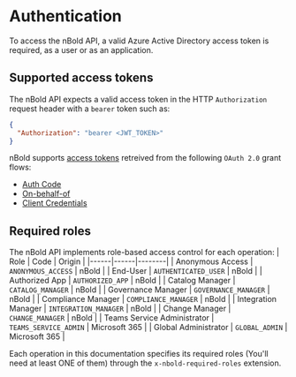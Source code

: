 # Authentication
To access the nBold API, a valid Azure Active Directory access token is required, as a user or as an application.

## Supported access tokens
The nBold API expects a valid access token in the HTTP `Authorization` request header with a `bearer` token such as:
```json
{
  "Authorization": "bearer <JWT_TOKEN>"
}
```

nBold supports [access tokens](https://docs.microsoft.com/en-us/azure/active-directory/develop/access-tokens) retreived from the following `OAuth 2.0` grant flows:
- [Auth Code](https://docs.microsoft.com/en-us/azure/active-directory/develop/v2-oauth2-auth-code-flow)
- [On-behalf-of](https://docs.microsoft.com/en-us/azure/active-directory/develop/v2-oauth2-auth-code-flow)
- [Client Credentials](https://docs.microsoft.com/en-us/azure/active-directory/develop/v2-oauth2-client-creds-grant-flow)

## Required roles
The nBold API implements role-based access control for each operation:
| Role | Code | Origin |
|------|------|--------|
| Anonymous Access | `ANONYMOUS_ACCESS` | nBold |
| End-User | `AUTHENTICATED_USER` | nBold |
| Authorized App | `AUTHORIZED_APP` | nBold |
| Catalog Manager | `CATALOG_MANAGER` | nBold |
| Governance Manager | `GOVERNANCE_MANAGER` | nBold |
| Compliance Manager | `COMPLIANCE_MANAGER` | nBold |
| Integration Manager | `INTEGRATION_MANAGER` | nBold |
| Change Manager | `CHANGE_MANAGER` | nBold |
| Teams Service Administrator | `TEAMS_SERVICE_ADMIN` | Microsoft 365 |
| Global Administrator | `GLOBAL_ADMIN` | Microsoft 365 |

Each operation in this documentation specifies its required roles (You'll need at least ONE of them) through the `x-nbold-required-roles` extension.
